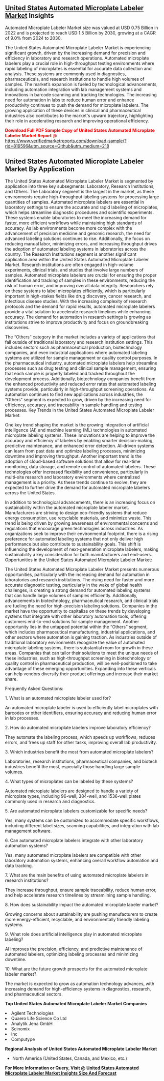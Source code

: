 <h2><a href="https://www.verifiedmarketreports.com/download-sample/?rid=819596&amp;utm_source=Github&amp;utm_medium=218" target="_blank">United States Automated Microplate Labeler Market</a> Insights</h2><p>Automated Microplate Labeler Market size was valued at USD 0.75 Billion in 2022 and is projected to reach USD 1.5 Billion by 2030, growing at a CAGR of 9.0% from 2024 to 2030.</p><p><p>The United States Automated Microplate Labeler Market is experiencing significant growth, driven by the increasing demand for precision and efficiency in laboratory and research operations. Automated microplate labelers play a crucial role in high-throughput testing environments where rapid labeling of microplates is essential for accurate data collection and analysis. These systems are commonly used in diagnostics, pharmaceuticals, and research institutions to handle high volumes of samples. The market’s expansion is fueled by technological advancements, including automation integration with lab management systems and innovations in barcode scanning and tracking technologies. The increasing need for automation in labs to reduce human error and enhance productivity continues to push the demand for microplate labelers. The growing application of these devices in clinical and pharmaceutical industries also contributes to the market's upward trajectory, highlighting their role in accelerating research and improving operational efficiency. <p><span class=""><span style="color: #ff0000;"><strong>Download Full PDF Sample Copy of United States Automated Microplate Labeler Market Report</strong> @ </span><a href="https://www.verifiedmarketreports.com/download-sample/?rid=819596&amp;utm_source=Github&amp;utm_medium=218" target="_blank">https://www.verifiedmarketreports.com/download-sample/?rid=819596&amp;utm_source=Github&amp;utm_medium=218</a></span></p></p> <h2>United States Automated Microplate Labeler Market By Application</h2> <p>The United States Automated Microplate Labeler Market is segmented by application into three key subsegments: Laboratory, Research Institutions, and Others. The Laboratory segment is the largest in the market, as these environments require high-throughput labeling systems for processing large quantities of samples. Automated microplate labelers are essential in laboratory settings to ensure the accurate and rapid labeling of microplates, which helps streamline diagnostic procedures and scientific experiments. These systems enable laboratories to meet the increasing demand for faster, more efficient workflows while maintaining high standards of accuracy. As lab environments become more complex with the advancement of precision medicine and genomic research, the need for advanced labeling solutions continues to rise. Additionally, the focus on reducing manual labor, minimizing errors, and increasing throughput drives the adoption of automated labeling systems in laboratories across the country. The Research Institutions segment is another significant application area within the United States Automated Microplate Labeler Market. Research institutions are often engaged in high-volume experiments, clinical trials, and studies that involve large numbers of samples. Automated microplate labelers are crucial for ensuring the proper identification and tracking of samples in these environments, reducing the risk of human error, and improving overall data integrity. Researchers rely on these systems to label microplates efficiently, which is particularly important in high-stakes fields like drug discovery, cancer research, and infectious disease studies. With the increasing complexity of research protocols and the demand for rapid results, automated microplate labelers provide a vital solution to accelerate research timelines while enhancing accuracy. The demand for automation in research settings is growing as institutions strive to improve productivity and focus on groundbreaking discoveries. <p>The “Others” category in the market includes a variety of applications that fall outside of traditional laboratory and research institution settings. This includes sectors such as pharmaceutical production, biotechnology companies, and even industrial applications where automated labeling systems are utilized for sample management or quality control purposes. In the pharmaceutical industry, automated microplate labelers help streamline processes such as drug testing and clinical sample management, ensuring that each sample is properly labeled and tracked throughout the development process. Additionally, biotechnology companies benefit from the enhanced productivity and reduced error rates that automated labeling systems provide, particularly in high-throughput screening operations. As automation continues to find new applications across industries, the “Others” segment is expected to grow, driven by the increasing need for efficiency, accuracy, and traceability in sample handling and testing processes. Key Trends in the United States Automated Microplate Labeler Market:</p> <p>One key trend shaping the market is the growing integration of artificial intelligence (AI) and machine learning (ML) technologies in automated microplate labeling systems. These innovations are helping to improve the accuracy and efficiency of labelers by enabling smarter decision-making, predictive maintenance, and enhanced error detection. AI-driven systems can learn from past data and optimize labeling processes, minimizing downtime and improving throughput. Another important trend is the adoption of cloud-based software solutions that allow for real-time monitoring, data storage, and remote control of automated labelers. These technologies offer increased flexibility and convenience, particularly in multi-site research and laboratory environments where centralized management is a priority. As these trends continue to evolve, they are expected to further drive the demand for automated microplate labelers across the United States. <p>In addition to technological advancements, there is an increasing focus on sustainability within the automated microplate labeler market. Manufacturers are striving to design eco-friendly systems that reduce energy consumption, use recyclable materials, and minimize waste. This trend is being driven by growing awareness of environmental concerns and regulations that encourage green technologies across industries. As organizations seek to improve their environmental footprint, there is a rising preference for automated labeling systems that not only deliver high performance but also contribute to sustainability goals. This shift is influencing the development of next-generation microplate labelers, making sustainability a key consideration for both manufacturers and end-users. Opportunities in the United States Automated Microplate Labeler Market:</p> <p>The United States Automated Microplate Labeler Market presents numerous opportunities, particularly with the increasing demand for automation in laboratories and research institutions. The rising need for faster and more accurate diagnostic testing, particularly in the wake of global health challenges, is creating a strong demand for automated labeling systems that can handle large volumes of samples efficiently. Additionally, advancements in biotechnology, pharmaceutical research, and clinical trials are fueling the need for high-precision labeling solutions. Companies in the market have the opportunity to capitalize on these trends by developing systems that integrate with other laboratory automation tools, offering customers end-to-end solutions for sample management. Another opportunity lies in the untapped potential within the “Others” segment, which includes pharmaceutical manufacturing, industrial applications, and other sectors where automation is gaining traction. As industries outside of traditional laboratory environments recognize the value of automated microplate labeling systems, there is substantial room for growth in these areas. Companies that can tailor their solutions to meet the unique needs of these industries, such as high-throughput screening in biotechnology or quality control in pharmaceutical production, will be well-positioned to take advantage of these emerging opportunities. Expanding into these verticals can help vendors diversify their product offerings and increase their market share. <p>Frequently Asked Questions:</p> <p>1. What is an automated microplate labeler used for?</p> <p>An automated microplate labeler is used to efficiently label microplates with barcodes or other identifiers, ensuring accuracy and reducing human error in lab processes.</p> <p>2. How do automated microplate labelers improve laboratory efficiency?</p> <p>They automate the labeling process, which speeds up workflows, reduces errors, and frees up staff for other tasks, improving overall lab productivity.</p> <p>3. Which industries benefit the most from automated microplate labelers?</p> <p>Laboratories, research institutions, pharmaceutical companies, and biotech industries benefit the most, especially those handling large sample volumes.</p> <p>4. What types of microplates can be labeled by these systems?</p> <p>Automated microplate labelers are designed to handle a variety of microplate types, including 96-well, 384-well, and 1536-well plates commonly used in research and diagnostics.</p> <p>5. Are automated microplate labelers customizable for specific needs?</p> <p>Yes, many systems can be customized to accommodate specific workflows, including different label sizes, scanning capabilities, and integration with lab management software.</p> <p>6. Can automated microplate labelers integrate with other laboratory automation systems?</p> <p>Yes, many automated microplate labelers are compatible with other laboratory automation systems, enhancing overall workflow automation and data tracking.</p> <p>7. What are the main benefits of using automated microplate labelers in research institutions?</p> <p>They increase throughput, ensure sample traceability, reduce human error, and help accelerate research timelines by streamlining sample handling.</p> <p>8. How does sustainability impact the automated microplate labeler market?</p> <p>Growing concerns about sustainability are pushing manufacturers to create more energy-efficient, recyclable, and environmentally friendly labeling systems.</p> <p>9. What role does artificial intelligence play in automated microplate labeling?</p> <p>AI improves the precision, efficiency, and predictive maintenance of automated labelers, optimizing labeling processes and minimizing downtime.</p> <p>10. What are the future growth prospects for the automated microplate labeler market?</p> <p>The market is expected to grow as automation technology advances, with increasing demand for high-efficiency systems in diagnostics, research, and pharmaceutical sectors.</p> </p><p><strong>Top United States Automated Microplate Labeler Market Companies</strong></p><div data-test-id=""><p><li>Agilent Technologies</li><li> Quaero Life Science Co Ltd</li><li> Analytik Jena GmbH</li><li> Scinomix</li><li> Inc</li><li> Computype</li></p><div><strong>Regional Analysis of&nbsp;United States Automated Microplate Labeler Market</strong></div><ul><li dir="ltr"><p dir="ltr">North America&nbsp;(United States, Canada, and Mexico, etc.)</p></li></ul><p><strong>For More Information or Query, Visit @&nbsp;</strong><strong><a href="https://www.verifiedmarketreports.com/product/automated-microplate-labeler-market/?utm_source=Github&amp;utm_medium=218" target="_blank">United States Automated Microplate Labeler Market Insights Size And Forecast</a></strong></p></div>
